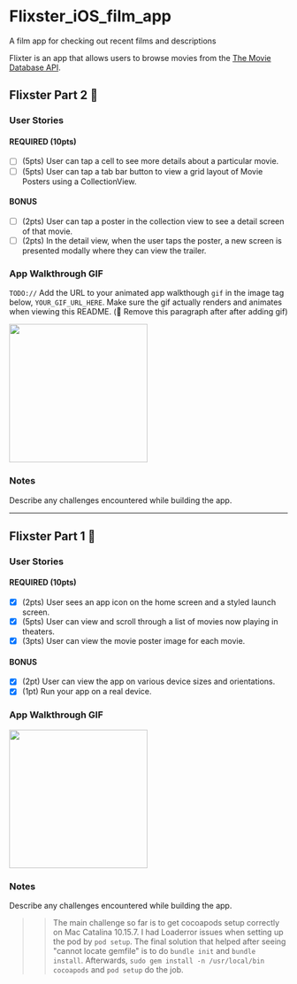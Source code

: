 # Flixster_iOS_film_app

A film app for checking out recent films and descriptions

Flixter is an app that allows users to browse movies from the [The Movie Database API](http://docs.themoviedb.apiary.io/#).


## Flixster Part 2 📝

### User Stories

#### REQUIRED (10pts)
- [ ] (5pts) User can tap a cell to see more details about a particular movie.
- [ ] (5pts) User can tap a tab bar button to view a grid layout of Movie Posters using a CollectionView.

#### BONUS
- [ ] (2pts) User can tap a poster in the collection view to see a detail screen of that movie.
- [ ] (2pts) In the detail view, when the user taps the poster, a new screen is presented modally where they can view the trailer.

### App Walkthrough GIF
`TODO://` Add the URL to your animated app walkthough `gif` in the image tag below, `YOUR_GIF_URL_HERE`. Make sure the gif actually renders and animates when viewing this README. (🚫 Remove this paragraph after after adding gif)

<img src="YOUR_GIF_URL_HERE" width=250><br>

### Notes
Describe any challenges encountered while building the app.

---

## Flixster Part 1 📝

### User Stories

#### REQUIRED (10pts)
- [x] (2pts) User sees an app icon on the home screen and a styled launch screen.
- [x] (5pts) User can view and scroll through a list of movies now playing in theaters.
- [x] (3pts) User can view the movie poster image for each movie. 

#### BONUS
- [x] (2pt) User can view the app on various device sizes and orientations.
- [x] (1pt) Run your app on a real device.

### App Walkthrough GIF

<img src="http://g.recordit.co/BG2ILYWK9N.gif" width=250><br>

### Notes
Describe any challenges encountered while building the app.
>> The main challenge so far is to get cocoapods setup correctly on Mac Catalina 10.15.7. I had Loaderror issues when setting up the pod by `pod setup`. The final solution that helped after seeing "cannot locate gemfile" is to do `bundle init` and `bundle install`. Afterwards, `sudo gem install -n /usr/local/bin cocoapods` and `pod setup` do the job.
